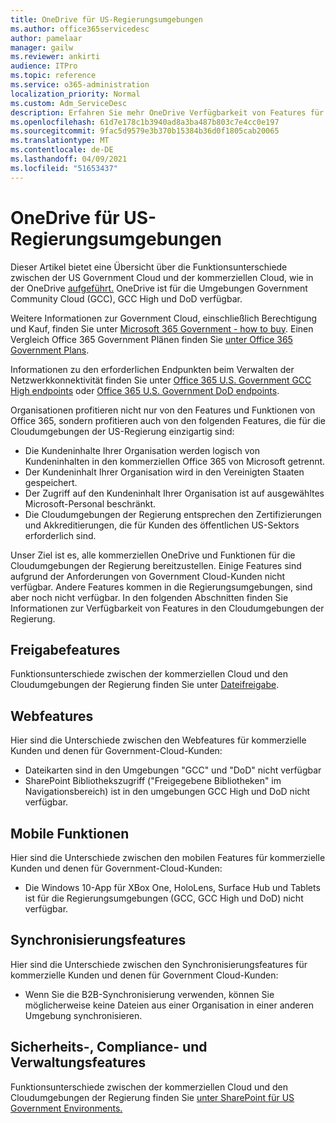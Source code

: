 ```yaml
---
title: OneDrive für US-Regierungsumgebungen
ms.author: office365servicedesc
author: pamelaar
manager: gailw
ms.reviewer: ankirti
audience: ITPro
ms.topic: reference
ms.service: o365-administration
localization_priority: Normal
ms.custom: Adm_ServiceDesc
description: Erfahren Sie mehr OneDrive Verfügbarkeit von Features für Us Government Cloud-Kunden.
ms.openlocfilehash: 61d7e178c1b3940ad8a3ba487b803c7e4cc0e197
ms.sourcegitcommit: 9fac5d9579e3b370b15384b36d0f1805cab20065
ms.translationtype: MT
ms.contentlocale: de-DE
ms.lasthandoff: 04/09/2021
ms.locfileid: "51653437"
---
```

# <a name="onedrive-for-us-government-environments"></a>OneDrive für US-Regierungsumgebungen

Dieser Artikel bietet eine Übersicht über die Funktionsunterschiede zwischen der US Government Cloud und der kommerziellen Cloud, wie in der OneDrive [aufgeführt.](../../onedrive-for-business-service-description.md) OneDrive ist für die Umgebungen Government Community Cloud (GCC), GCC High und DoD verfügbar. 

Weitere Informationen zur Government Cloud, einschließlich Berechtigung und Kauf, finden Sie unter [Microsoft 365 Government - how to buy](./microsoft-365-government-how-to-buy.md). Einen Vergleich Office 365 Government Plänen finden Sie [unter Office 365 Government Plans](https://www.microsoft.com/microsoft-365/government/compare-office-365-government-plans?rtc=1#EligibilityRequirements).

Informationen zu den erforderlichen Endpunkten beim Verwalten der Netzwerkkonnektivität finden Sie unter [Office 365 U.S. Government GCC High endpoints](/office365/enterprise/office-365-u-s-government-gcc-high-endpoints#sharepoint-online-and-onedrive-for-business) oder [Office 365 U.S. Government DoD endpoints](/office365/enterprise/office-365-u-s-government-dod-endpoints#sharepoint-online-and-onedrive-for-business).

Organisationen profitieren nicht nur von den Features und Funktionen von Office 365, sondern profitieren auch von den folgenden Features, die für die Cloudumgebungen der US-Regierung einzigartig sind:

-   Die Kundeninhalte Ihrer Organisation werden logisch von Kundeninhalten in den kommerziellen Office 365 von Microsoft getrennt.
-   Der Kundeninhalt Ihrer Organisation wird in den Vereinigten Staaten gespeichert.
-   Der Zugriff auf den Kundeninhalt Ihrer Organisation ist auf ausgewähltes Microsoft-Personal beschränkt.
-   Die Cloudumgebungen der Regierung entsprechen den Zertifizierungen und Akkreditierungen, die für Kunden des öffentlichen US-Sektors erforderlich sind.

Unser Ziel ist es, alle kommerziellen OneDrive und Funktionen für die Cloudumgebungen der Regierung bereitzustellen. Einige Features sind aufgrund der Anforderungen von Government Cloud-Kunden nicht verfügbar. Andere Features kommen in die Regierungsumgebungen, sind aber noch nicht verfügbar. In den folgenden Abschnitten finden Sie Informationen zur Verfügbarkeit von Features in den Cloudumgebungen der Regierung.

## <a name="sharing-features"></a>Freigabefeatures

Funktionsunterschiede zwischen der kommerziellen Cloud und den Cloudumgebungen der Regierung finden Sie unter [Dateifreigabe](./gcc-high-and-dod.md#file-sharing).

## <a name="web-features"></a>Webfeatures

Hier sind die Unterschiede zwischen den Webfeatures für kommerzielle Kunden und denen für Government-Cloud-Kunden:

- Dateikarten sind in den Umgebungen "GCC" und "DoD" nicht verfügbar
- SharePoint Bibliothekszugriff ("Freigegebene Bibliotheken" im Navigationsbereich) ist in den umgebungen GCC High und DoD nicht verfügbar.

## <a name="mobile-features"></a>Mobile Funktionen

Hier sind die Unterschiede zwischen den mobilen Features für kommerzielle Kunden und denen für Government-Cloud-Kunden:

- Die Windows 10-App für XBox One, HoloLens, Surface Hub und Tablets ist für die Regierungsumgebungen (GCC, GCC High und DoD) nicht verfügbar.

## <a name="sync-features"></a>Synchronisierungsfeatures

Hier sind die Unterschiede zwischen den Synchronisierungsfeatures für kommerzielle Kunden und denen für Government Cloud-Kunden:

- Wenn Sie die B2B-Synchronisierung verwenden, können Sie möglicherweise keine Dateien aus einer Organisation in einer anderen Umgebung synchronisieren.

## <a name="security-compliance-and-administration-features"></a>Sicherheits-, Compliance- und Verwaltungsfeatures

Funktionsunterschiede zwischen der kommerziellen Cloud und den Cloudumgebungen der Regierung finden Sie [unter SharePoint für US Government Environments.](sharepoint.md)
